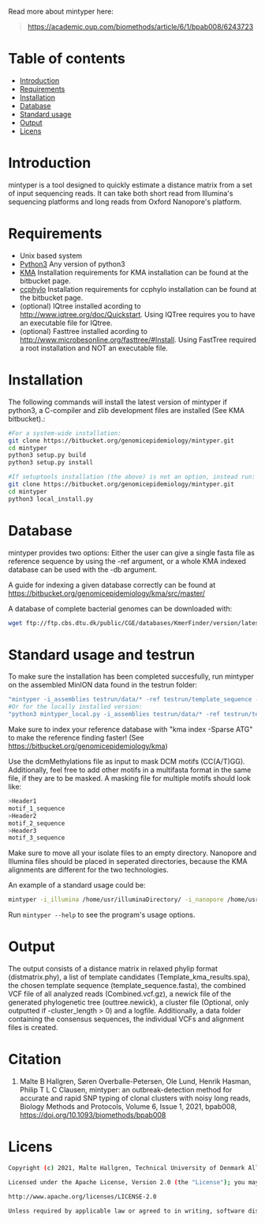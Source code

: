 Read more about mintyper here:
> https://academic.oup.com/biomethods/article/6/1/bpab008/6243723

# Table of contents

* [Introduction](#introduction)
* [Requirements](#requirements)
* [Installation](#installation)
* [Database](#database)
* [Standard usage](#standard-options)
* [Output](#output)
* [Licens](#licens)
    
# Introduction
mintyper is a tool designed to quickly estimate a distance matrix from a set of input sequencing reads. It can take both short read from Illumina's sequencing platforms and long reads from Oxford Nanopore's platform. 

# Requirements

* Unix based system
* [Python3](https://www.python.org/) Any version of python3
* [KMA](https://bitbucket.org/genomicepidemiology/kma) Installation requirements for KMA installation can be found at the bitbucket page.
* [ccphylo](https://bitbucket.org/genomicepidemiology/ccphylo/src/master/) Installation requirements for ccphylo installation can be found at the bitbucket page.
* (optional) IQtree installed acording to http://www.iqtree.org/doc/Quickstart. Using IQTree requires you to have an executable file for IQtree.
* (optional) Fasttree installed acording to http://www.microbesonline.org/fasttree/#Install. Using FastTree required a root installation and NOT an executable file.

# Installation
The following commands will install the latest version of mintyper if python3, a C-compiler and zlib development files are installed (See KMA bitbucket).:

```bash
#For a system-wide installation:
git clone https://bitbucket.org/genomicepidemiology/mintyper.git
cd mintyper
python3 setup.py build
python3 setup.py install

#If setuptools installation (the above) is not an option, instead run:
git clone https://bitbucket.org/genomicepidemiology/mintyper.git
cd mintyper
python3 local_install.py
```


# Database

mintyper provides two options: Either the user can give a single fasta file as reference sequence by using the -ref argument, or a whole KMA indexed database can be used with the -db argument.

A guide for indexing a given database correctly can be found at https://bitbucket.org/genomicepidemiology/kma/src/master/

A database of complete bacterial genomes can be downloaded with: 
```bash
wget ftp://ftp.cbs.dtu.dk/public/CGE/databases/KmerFinder/version/latest/bacteria.tar.gz .
```
# Standard usage and testrun

To make sure the installation has been completed succesfully, run mintyper on the assembled MinION data found in the testrun folder:
```bash
"mintyper -i_assemblies testrun/data/* -ref testrun/template_sequence -o output"
#Or for the locally installed version:
"python3 mintyper_local.py -i_assemblies testrun/data/* -ref testrun/template_sequence -exe_path /path/to/installationdir/ -o output"
```



Make sure to index your reference database with "kma index -Sparse ATG" to make the reference finding faster! (See https://bitbucket.org/genomicepidemiology/kma)

Use the dcmMethylations file as input to mask DCM motifs (CC(A/T)GG). Additionally, feel free to add other motifs in a multifasta format in the same file, if they are to be masked. A masking file for multiple motifs should look like:
```bash
>Header1
motif_1_sequence
>Header2
motif_2_sequence
>Header3
motif_3_sequence
```
Make sure to move all your isolate files to an empty directory. Nanopore and Illumina files should be placed in seperated directories, because the KMA alignments are different for the two technologies.

An example  of a standard usage could be:
```bash
mintyper -i_illumina /home/usr/illuminaDirectory/ -i_nanopore /home/usr/NanoporeDirectory/ -masking_scheme /home/usr/currentDir/dcmFile -prune_distance 5 -db /home/user/databases/Bacteria.ATG -thread 6 -o output"
```

Run `mintyper --help` to see the program's usage options.

# Output

The output consists of a distance matrix in relaxed phylip format (distmatrix.phy), a list of template candidates (Template_kma_results.spa), the chosen template sequence (template_sequence.fasta), the combined VCF file of all analyzed reads (Combined.vcf.gz), a newick file of the generated phylogenetic tree (outtree.newick), a cluster file (Optional, only outputted if -cluster_length > 0) and a logfile. Additionally, a data folder containing the consensus sequences, the individual VCFs and alignment files is created. 

# Citation #
1. Malte B Hallgren, Søren Overballe-Petersen, Ole Lund, Henrik Hasman, Philip T L C Clausen, mintyper: an outbreak-detection method for accurate and rapid SNP typing of clonal clusters with noisy long reads, Biology Methods and Protocols, Volume 6, Issue 1, 2021, bpab008, https://doi.org/10.1093/biomethods/bpab008

# Licens
```bash
Copyright (c) 2021, Malte Hallgren, Technical University of Denmark All rights reserved.

Licensed under the Apache License, Version 2.0 (the "License"); you may not use this file except in compliance with the License. You may obtain a copy of the License at

http://www.apache.org/licenses/LICENSE-2.0

Unless required by applicable law or agreed to in writing, software distributed under the License is distributed on an "AS IS" BASIS, WITHOUT WARRANTIES OR CONDITIONS OF ANY KIND, either express or implied. See the License for the specific language governing permissions and limitations under the License.
```
